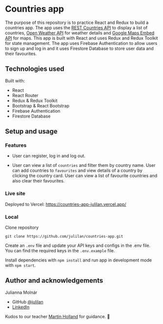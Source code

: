 # Countries app

The purpose of this repository is to practice React and Redux to build a countries app. The app uses the [REST Countries API](https://restcountries.com/) to display a list of countries, [Open Weather API](https://openweathermap.org/api) for weather details and [Google Maps Embed API](https://developers.google.com/maps/documentation/embed/get-started) for maps. This app is built with React and uses Redux and Redux Toolkit for state management. The app uses Firebase Authentication to allow users to sign up and log in and it uses Firestore Database to store user data and their favourites.
## Technologies used

Built with:

- React
- React Router
- Redux & Redux Toolkit
- Bootstrap & React Bootstrap
- Firebase Authentication
- Firestore Database

## Setup and usage

### Features
- User can register, log in and log out.

- User can view a list of `countries` and filter them by country name. User can add countries to `favourites` and view details of a country by clicking the country card. User can view a list of favourite countries and also clear their favourites.
### Live site

Deployed to Vercel: https://countries-app-julilan.vercel.app/
### Local

Clone repository

```
git clone https://github.com/julilan/countries-app.git
```

Create an `.env` file and update your API keys and configs in the .env file. You can find the required keys in the `.env.example` file.

Install dependencies with `npm install` and run app in development mode with `npm start`.

## Author and acknowledgements

Julianna Molnár
- GitHub [@julilan](https://github.com/julilan)
- [LinkedIn](https://www.linkedin.com/in/julilan/)

Kudos to our teacher [Martin Holland](https://github.com/martin-holland) for guidance. 👏

